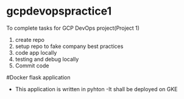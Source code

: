 # gcpdevopspractice1
To complete tasks for GCP DevOps project(Project 1)
1. create repo
2. setup repo to fake company best practices
3. code app locally
4. testing and debug locally
5. Commit code

#Docker flask application

- This application is written in pyhton
-It shall be deployed on GKE
